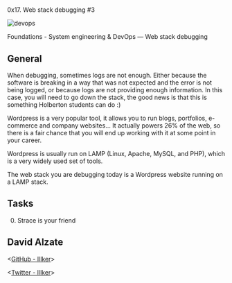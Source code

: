 # 
0x17. Web stack debugging #3


![devops](https://s3.amazonaws.com/intranet-projects-files/holbertonschool-sysadmin_devops/293/d42WuBh.png)


  Foundations - System engineering & DevOps ― Web stack debugging
  
## General

When debugging, sometimes logs are not enough. Either because the software is breaking in a way that was not expected and the error is not being logged, or because logs are not providing enough information. In this case, you will need to go down the stack, the good news is that this is something Holberton students can do :)

Wordpress is a very popular tool, it allows you to run blogs, portfolios, e-commerce and company websites… It actually powers 26% of the web, so there is a fair chance that you will end up working with it at some point in your career.

Wordpress is usually run on LAMP (Linux, Apache, MySQL, and PHP), which is a very widely used set of tools.

The web stack you are debugging today is a Wordpress website running on a LAMP stack.


## Tasks

0. Strace is your friend



## David Alzate 

<[GitHub - Illker](https://github.com/illker)>

<[Twitter - Illker](https://twitter.com/illker)>